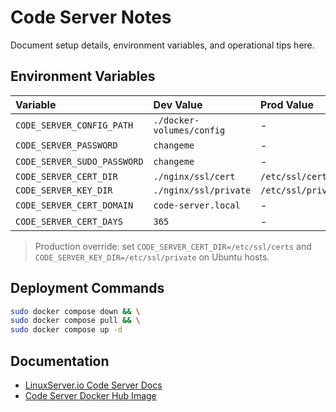 # Code Server Notes

Document setup details, environment variables, and operational tips here.

## Environment Variables

| Variable                   | Dev Value                     | Prod Value          |
| :------------------------- | :---------------------------- | :------------------ |
| `CODE_SERVER_CONFIG_PATH`  | `./docker-volumes/config`     | -                   |
| `CODE_SERVER_PASSWORD`     | `changeme`                    | -                   |
| `CODE_SERVER_SUDO_PASSWORD`| `changeme`                    | -                   |
| `CODE_SERVER_CERT_DIR`     | `./nginx/ssl/cert`            | `/etc/ssl/certs`    |
| `CODE_SERVER_KEY_DIR`      | `./nginx/ssl/private`         | `/etc/ssl/private`  |
| `CODE_SERVER_CERT_DOMAIN`  | `code-server.local`           | -                   |
| `CODE_SERVER_CERT_DAYS`    | `365`                         | -                   |

> Production override: set `CODE_SERVER_CERT_DIR=/etc/ssl/certs` and `CODE_SERVER_KEY_DIR=/etc/ssl/private` on Ubuntu hosts.

## Deployment Commands

```bash
sudo docker compose down && \
sudo docker compose pull && \
sudo docker compose up -d
```

## Documentation

- [LinuxServer.io Code Server Docs](https://docs.linuxserver.io/images/docker-code-server)
- [Code Server Docker Hub Image](https://hub.docker.com/r/linuxserver/code-server)
